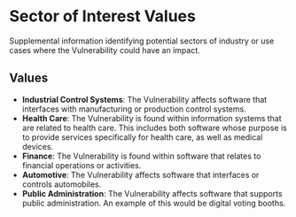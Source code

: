 # Sector of Interest Values

Supplemental information identifying potential sectors of industry or use cases where the Vulnerability could have an impact.

## Values

- **Industrial Control Systems**: The Vulnerability affects software that interfaces with manufacturing or production control systems.
- **Health Care**: The Vulnerability is found within information systems that are related to health care. This includes both software whose purpose is to provide services specifically for health care, as well as medical devices.
- **Finance**: The Vulnerability is found within software that relates to financial operations or activities.
- **Automotive**: The Vulnerability affects software that interfaces or controls automobiles. 
- **Public Administration**: The Vulnerability affects software that supports public administration. An example of this would be digital voting booths. 
